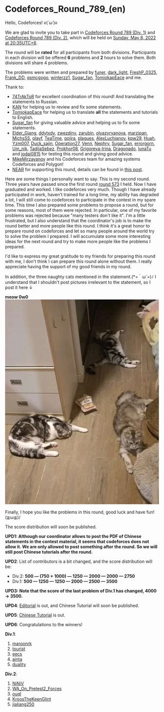 # Codeforces_Round_789_(en)

Hello, Codeforces! ฅ(*`ω´*)ฅ

We are glad to invite you to take part in [Codeforces Round 789 (Div. 1)](https://codeforces.com/contest/1677 "Codeforces Round 789 (Div. 1)") and [Codeforces Round 789 (Div. 2)](https://codeforces.com/contest/1678 "Codeforces Round 789 (Div. 2)"), which will be held on [Sunday, May 8, 2022 at 20:35UTC+6](https://codeforces.com/https://www.timeanddate.com/worldclock/fixedtime.html?day=8&month=5&year=2022&hour=17&min=35&sec=0&p1=166). 

The round will be **rated** for all participants from both divisions. Participants in each division will be offered **6** problems and **2** hours to solve them. Both divisions will share 4 problems.

The problems were written and prepared by [funer](https://codeforces.com/profile/funer "Candidate Master funer"), [dark_light](https://codeforces.com/profile/dark_light "Grandmaster dark_light"), [FreshP_0325](https://codeforces.com/profile/FreshP_0325 "International Master FreshP_0325"), [Frank_DD](https://codeforces.com/profile/Frank_DD "Master Frank_DD"), [qsmcgogo](https://codeforces.com/profile/qsmcgogo "Master qsmcgogo"), [winterzz1](https://codeforces.com/profile/winterzz1 "Master winterzz1"), [Sugar_fan](https://codeforces.com/profile/Sugar_fan "International Grandmaster Sugar_fan"), [TomiokapEace](https://codeforces.com/profile/TomiokapEace "Expert TomiokapEace") and me.

Thank to:

 * [74TrAkToR](https://codeforces.com/profile/74TrAkToR "Grandmaster 74TrAkToR") for excellent coordination of this round! And translating the statements to Russian.
* [KAN](https://codeforces.com/profile/KAN "Legendary Grandmaster KAN") for helping us to review and fix some statements.
* [TomiokapEace](https://codeforces.com/profile/TomiokapEace "Expert TomiokapEace") for helping us to translate **all** the statements and tutorials to English.
* [Sugar_fan](https://codeforces.com/profile/Sugar_fan "International Grandmaster Sugar_fan") for giving valuable advice and helping us to fix some statements.
* [Elder_Giang](https://codeforces.com/profile/Elder_Giang "Master Elder_Giang"), [ddytxdy](https://codeforces.com/profile/ddytxdy "Grandmaster ddytxdy"), [zwezdinv](https://codeforces.com/profile/zwezdinv "Specialist zwezdinv"), [zarubin](https://codeforces.com/profile/zarubin "Pupil zarubin"), [olyazyryanova](https://codeforces.com/profile/olyazyryanova "Expert olyazyryanova"), [marzipan](https://codeforces.com/profile/marzipan "Expert marzipan"), [MichsSS](https://codeforces.com/profile/MichsSS "Specialist MichsSS"), [playf](https://codeforces.com/profile/playf "Grandmaster playf"), [TeaTime](https://codeforces.com/profile/TeaTime "Master TeaTime"), [gojira](https://codeforces.com/profile/gojira "Candidate Master gojira"), [plagues](https://codeforces.com/profile/plagues "Expert plagues"), [AlexLuchianov](https://codeforces.com/profile/AlexLuchianov "International Grandmaster AlexLuchianov"), [kpw29](https://codeforces.com/profile/kpw29 "Grandmaster kpw29"), [Huah](https://codeforces.com/profile/Huah "Grandmaster Huah"), [Yzm007](https://codeforces.com/profile/Yzm007 "Master Yzm007"), [Duck_sajin](https://codeforces.com/profile/Duck_sajin "Candidate Master Duck_sajin"), [Operation27](https://codeforces.com/profile/Operation27 "Master Operation27"), [Venn](https://codeforces.com/profile/Venn "Master Venn"), [Nephry](https://codeforces.com/profile/Nephry "Candidate Master Nephry"), [Sugar_fan](https://codeforces.com/profile/Sugar_fan "International Grandmaster Sugar_fan"), [errorgorn](https://codeforces.com/profile/errorgorn "International Grandmaster errorgorn"), [Um_nik](https://codeforces.com/profile/Um_nik "Legendary Grandmaster Um_nik"), [TadijaSebez](https://codeforces.com/profile/TadijaSebez "International Grandmaster TadijaSebez"), [Prokhor08](https://codeforces.com/profile/Prokhor08 "Expert Prokhor08"), [Grigoreva-Irina](https://codeforces.com/profile/Grigoreva-Irina "Specialist Grigoreva-Irina"), [Dragonado](https://codeforces.com/profile/Dragonado "Candidate Master Dragonado"), [lunaTu](https://codeforces.com/profile/lunaTu "Pupil lunaTu") and [jqdai0815](https://codeforces.com/profile/jqdai0815 "Legendary Grandmaster jqdai0815") for testing this round and giving good advice.
* [MikeMirzayanov](https://codeforces.com/profile/MikeMirzayanov "Headquarters, MikeMirzayanov") and his Codeforces team for amazing systems Codeforces and Polygon!
* [NEAR](https://codeforces.com/https://near.org/) for supporting this round, details can be found in [this post](https://codeforces.com/blog/entry/101398).

Here are some things I personally want to say. This is my second round. Three years have passed since the first round [round 573](https://codeforces.com/contests/1190,1191) I held. Now I have graduated and worked. I like codeforces very much. Though I have already participated in work, haven't trained for a long time, my ability has degraded a lot, I will still come to codeforces to participate in the contest in my spare time. This time I also prepared some problems to propose a round, but for some reasons, most of them were rejected. In particular, one of my favorite problems was rejected because "many testers don't like it". I'm a little frustrated, but I also understand that the coordinator's job is to make the round better and more people like this round. I think it's a great honor to prepare round on codeforces and let so many people around the world try to solve the problem I prepared. I will accumulate some more interesting ideas for the next round and try to make more people like the problems I prepared. 

I'd like to express my great gratitude to my friends for preparing this round with me, I don't think I can prepare this round alone without them. I really appreciate having the support of my good friends in my round. 

In addition, the three naughty cats mentioned in the statement.(*=｀ω´=)ﾉ I understand that I shouldn't post pictures irrelevant to the statement, so I post it here ↓

 **meow 0w0**![meow](images/ba06f5fff8a84f8f949b476e44b7aac6a694effc.png)

Finally, I hope you like the problems in this round, good luck and have fun!(≧ω≦)/

The score distribution will soon be published.

**UPD1: Although our coordinator allows to post the PDF of Chinese statements in the contest material, it seems that codeforces does not allow it. We are only allowed to post something after the round. So we will still post Chinese tutorials after the round.**

**UPD2**: List of contributors is a bit changed, and the score distribution will be:

 * Div.2: **500 — (750 + 1000) — 1250 — 2000 — 2000 — 2750**
* Div.1: **500 — 1250 — 1250 — 2000 — 2500 — 3500**

**UPD3: Note that the score of the last problem of Div.1 has changed, 4000 → 3500.**

**UPD4**: [Editorial](Tutorial_1_(en).md) is out, and Chinese Tutorial will soon be published.

**UPD5**: [Chinese Tutorial](https://codeforces.com/contest/1678/attachments/download/16089/Codeforces%20Round%20789%20Chinese%20Tutorial.pdf) is out.

**UPD6**: Congratulations to the winners!

**Div.1**:

 1. [maroonrk](https://codeforces.com/profile/maroonrk "Legendary Grandmaster maroonrk")
2. [tourist](https://codeforces.com/profile/tourist "Legendary Grandmaster tourist")
3. [eecs](https://codeforces.com/profile/eecs "International Grandmaster eecs")
4. [ainta](https://codeforces.com/profile/ainta "Legendary Grandmaster ainta")
5. [duality](https://codeforces.com/profile/duality "International Grandmaster duality")

**Div.2**:

 1. [NiNiV](https://codeforces.com/profile/NiNiV "Newbie NiNiV")
2. [WA_On_Pretest2_Forces](https://codeforces.com/profile/WA_On_Pretest2_Forces "Newbie WA_On_Pretest2_Forces")
3. [ouql](https://codeforces.com/profile/ouql "Expert ouql")
4. [KroosTheKeenGlint](https://codeforces.com/profile/KroosTheKeenGlint "Specialist KroosTheKeenGlint")
5. [jialiang250](https://codeforces.com/profile/jialiang250 "Expert jialiang250")
